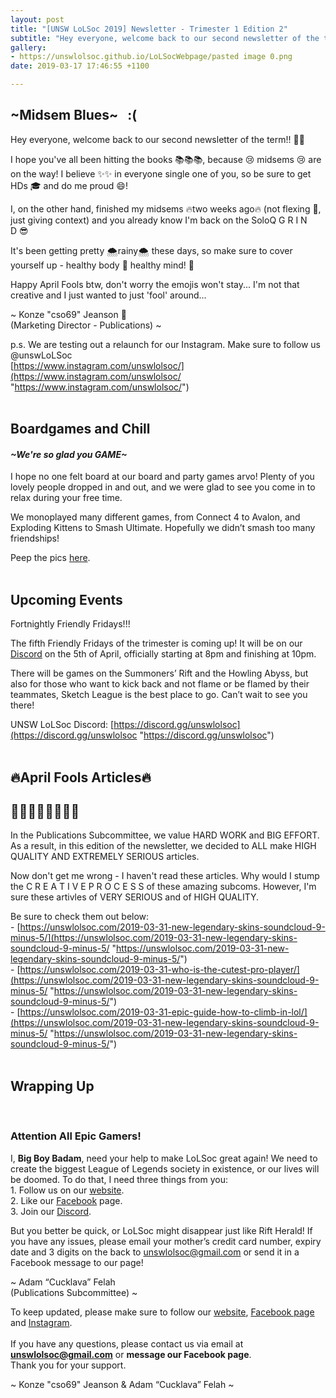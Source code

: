 ```yaml
---
layout: post
title: "[UNSW LoLSoc 2019] Newsletter - Trimester 1 Edition 2"
subtitle: "Hey everyone, welcome back to our second newsletter of the term!! \U0001F389\U0001F389"
gallery:
- https://unswlolsoc.github.io/LoLSocWebpage/pasted image 0.png
date: 2019-03-17 17:46:55 +1100

---
```

## \~Midsem Blues\~   :(

Hey everyone, welcome back to our second newsletter of the term!! 🎉🎉

I hope you've all been hitting the books 📚📚📚, because 😢 midsems 😢 are on the way! I believe ✨✨ in everyone single one of you, so be sure to get HDs 🎓 and do me proud 😄!

I, on the other hand, finished my midsems 🔥two weeks ago🔥 (not flexing 💪, just giving context) and you already know I'm back on the SoloQ G R I N D 😎

It's been getting pretty 🌨rainy🌨 these days, so make sure to cover yourself up - healthy body 💪 healthy mind! 🤔

Happy April Fools btw, don't worry the emojis won't stay... I'm not that creative and I just wanted to just 'fool' around...

\~ Konze "cso69" Jeanson 💯  
(Marketing Director - Publications) \~

p.s. We are testing out a relaunch for our Instagram. Make sure to follow us @unswLoLSoc  
[https://www.instagram.com/unswlolsoc/](https://www.instagram.com/unswlolsoc/ "https://www.instagram.com/unswlolsoc/")
<br> <br>

## Boardgames and Chill

#### _\~We're so glad you GAME\~_

I hope no one felt board at our board and party games arvo! Plenty of you lovely people dropped in and out, and we were glad to see you come in to relax during your free time.

We monoplayed many different games, from Connect 4 to Avalon, and Exploding Kittens to Smash Ultimate. Hopefully we didn’t smash too many friendships!

Peep the pics [here](https://www.facebook.com/pg/UNSWLoLSociety/photos/?tab=album&album_id=2262165560517908&__xts__%5B0%5D=68.ARCTtgfQFAwUablJMS8XqRZ5qNl2wr4SMedwrd4yZFx-BKUAky9UkWvLXdSBMyUpIaGCmvRneZnV6k-bah1ConZjIowOcPdfPCtbJtrNE8PNywXzipmwaawDslDBzzxy-cv_-J5UR-Cy342iq6TsXItQQpbH_0Qc6hVjZZJVLM-L0unYy4hLwaSk0wY4colwKgbNCVAzPmJgA9t6S2FeCuoNwJtvycHXkjyZitXXfVyiqLtpMcz5O0RER75gNw27OaJWkOLhIsY-osFrHQNk05vRIyjv6EjdvTsqWAHa--5UOTx-7KcrLkeTeONSh-KCwfobn-_5W29Icid-m5lS73lyGN-6AEn0bFZKSwwJ6aDtU3mFvkKV_Q59oyn8Z7bhNZsvx2Ot1Yk67OYQM2EfsyI3xK4uQ9CYKfrIqbsroyQjYqWQL3m3kuTlbOEjfXGdcgHHdK8yBH5b0oU&__tn__=-UC-R).
<br> <br>

## Upcoming Events

Fortnightly Friendly Fridays!!!

The fifth Friendly Fridays of the trimester is coming up! It will be on our [Discord](http://discord.gg/unswlolsoc) on the 5th of April, officially starting at 8pm and finishing at 10pm.

There will be games on the Summoners’ Rift and the Howling Abyss, but also for those who want to kick back and not flame or be flamed by their teammates, Sketch League is the best place to go. Can’t wait to see you there!

UNSW LoLSoc Discord: [https://discord.gg/unswlolsoc](https://discord.gg/unswlolsoc "https://discord.gg/unswlolsoc")
<br> <br>

## 🔥April Fools Articles🔥

## 💯💯💯💯💯💯💯💯

In the Publications Subcommittee, we value HARD WORK and BIG EFFORT. As a result, in this edition of the newsletter, we decided to ALL make HIGH QUALITY AND EXTREMELY SERIOUS articles.

Now don't get me wrong - I haven't read these articles. Why would I stump the C R E A T I V E P R O C E S S of these amazing subcoms. However, I'm sure these artivles of VERY SERIOUS and of HIGH QUALITY.

Be sure to check them out below:  
\- [https://unswlolsoc.com/2019-03-31-new-legendary-skins-soundcloud-9-minus-5/](https://unswlolsoc.com/2019-03-31-new-legendary-skins-soundcloud-9-minus-5/ "https://unswlolsoc.com/2019-03-31-new-legendary-skins-soundcloud-9-minus-5/")  
\- [https://unswlolsoc.com/2019-03-31-who-is-the-cutest-pro-player/](https://unswlolsoc.com/2019-03-31-new-legendary-skins-soundcloud-9-minus-5/ "https://unswlolsoc.com/2019-03-31-new-legendary-skins-soundcloud-9-minus-5/")  
\- [https://unswlolsoc.com/2019-03-31-epic-guide-how-to-climb-in-lol/](https://unswlolsoc.com/2019-03-31-new-legendary-skins-soundcloud-9-minus-5/ "https://unswlolsoc.com/2019-03-31-new-legendary-skins-soundcloud-9-minus-5/")
<br> <br>

## Wrapping Up

<br>

### **Attention All Epic Gamers!**

I, **Big Boy Badam**, need your help to make LoLSoc great again! We need to create the biggest League of Legends society in existence, or our lives will be doomed. To do that, I need three things from you:  
1\. Follow us on our [website](https://unswlolsoc.com/).  
2\. Like our [Facebook](https://www.facebook.com/UNSWLoLSociety/) page.  
3\. Join our [Discord](http://discord.gg/unswlolsoc).

But you better be quick, or LoLSoc might disappear just like Rift Herald! If you have any issues, please email your mother’s credit card number, expiry date and 3 digits on the back to [unswlolsoc@gmail.com](mailto:unswlolsoc@gmail.com) or send it in a Facebook message to our page!

\~ Adam “Cucklava” Felah  
(Publications Subcommittee) \~

To keep updated, please make sure to follow our [website](http://unswlolsoc.com/), [Facebook page](http://facebook.us6.list-manage.com/track/click?u=4fdf48408f7f82905ec7082ca&id=b8acf68607&e=f8c63dbb98) and [Instagram](https://www.instagram.com/unswlolsoc/).
<br> <br>
If you have any questions, please contact us via email at **unswlolsoc@gmail.com** or **message our Facebook page**.  
Thank you for your support.

\~ Konze "cso69" Jeanson & Adam “Cucklava” Felah \~
